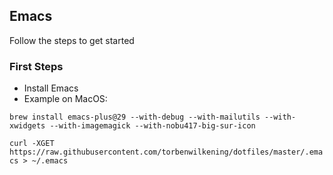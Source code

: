 

## Emacs ##




Follow the steps to get started
### First Steps ###
* Install Emacs
* Example on MacOS:

`brew install emacs-plus@29 --with-debug --with-mailutils --with-xwidgets --with-imagemagick --with-nobu417-big-sur-icon`

`curl -XGET https://raw.githubusercontent.com/torbenwilkening/dotfiles/master/.emacs > ~/.emacs`


